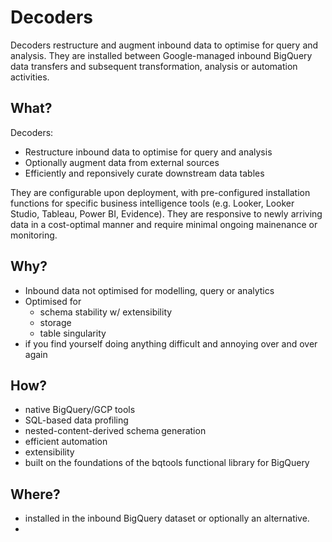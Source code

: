 # Decoders
Decoders restructure and augment inbound data to optimise for query and analysis.  They are installed between Google-managed inbound BigQuery data transfers and subsequent transformation, analysis or automation activities. 

## What?
Decoders:
- Restructure inbound data to optimise for query and analysis
- Optionally augment data from external sources
- Efficiently and reponsively curate downstream data tables

They are configurable upon deployment, with pre-configured installation functions for specific business intelligence tools (e.g. Looker, Looker Studio, Tableau, Power BI, Evidence).  They are responsive to newly arriving data in a cost-optimal manner and require minimal ongoing mainenance or monitoring.

## Why?
- Inbound data not optimised for modelling, query or analytics
- Optimised for 
    - schema stability w/ extensibility
    - storage
    - table singularity
- if you find yourself doing anything difficult and annoying over and over again 

## How?
- native BigQuery/GCP tools
- SQL-based data profiling
- nested-content-derived schema generation
- efficient automation 
- extensibility
- built on the foundations of the bqtools functional library for BigQuery

## Where?
- installed in the inbound BigQuery dataset or optionally an alternative.
- 



